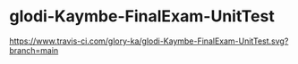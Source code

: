 # glodi-Kaymbe-FinalExam-UnitTest
https://www.travis-ci.com/glory-ka/glodi-Kaymbe-FinalExam-UnitTest.svg?branch=main
